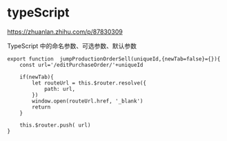 # typeScript
https://zhuanlan.zhihu.com/p/87830309

TypeScript 中的命名参数、可选参数、默认参数

```
export function  jumpProductionOrderSell(uniqueId,{newTab=false}={}){
    const url='/editPurchaseOrder/'+uniqueId

    if(newTab){
        let routeUrl = this.$router.resolve({
            path: url,
        })
        window.open(routeUrl.href, '_blank')
        return
    }

    this.$router.push( url)
}

```
